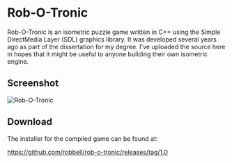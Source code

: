 # Rob-O-Tronic

Rob-O-Tronic is an isometric puzzle game written in C++ using the Simple DirectMedia Layer (SDL) graphics library. It was developed several years ago as part of the dissertation for my degree. I've uploaded the source here in hopes that it might be useful to anyone building their own isometric engine.

## Screenshot

![Rob-O-Tronic](https://github.com/robbell/rob-o-tronic/raw/master/gfx/screenshot.jpg)

## Download

The installer for the compiled game can be found at:

<https://github.com/robbell/rob-o-tronic/releases/tag/1.0>
